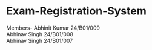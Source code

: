# Exam-Registration-System

Members- Abhinit Kumar 24/B01/009 <br>
         Abhinav Singh 24/B01/008 <br>
         Abhinav Singh 24/B01/007
